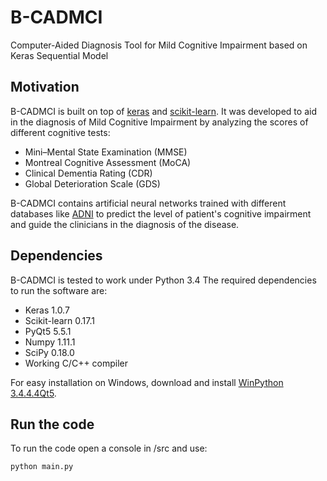 # B-CADMCI
Computer-Aided Diagnosis Tool for Mild Cognitive Impairment based on Keras Sequential Model

## Motivation
B-CADMCI is built on top of [keras](https://github.com/fchollet/keras) and [scikit-learn](https://github.com/scikit-learn/scikit-learn). It was developed to aid in the diagnosis of Mild Cognitive Impairment by analyzing the scores of different cognitive tests:
- Mini–Mental State Examination (MMSE)
- Montreal Cognitive Assessment (MoCA)
- Clinical Dementia Rating (CDR)
- Global Deterioration Scale (GDS)

B-CADMCI contains artificial neural networks trained with different databases like [ADNI](http://adni.loni.usc.edu/) to predict the level of patient's cognitive impairment and guide the clinicians in the diagnosis of the disease.

## Dependencies
B-CADMCI is tested to work under Python 3.4
The required dependencies to run the software are:
- Keras 1.0.7
- Scikit-learn 0.17.1
- PyQt5 5.5.1
- Numpy 1.11.1
- SciPy 0.18.0
- Working C/C++ compiler

For easy installation on Windows, download and install [WinPython 3.4.4.4Qt5](https://sourceforge.net/projects/winpython/files/WinPython_3.4/3.4.4.4/). 

## Run the code
To run the code open a console in /src and use:
```python
python main.py
```
